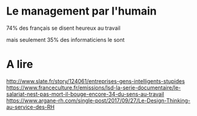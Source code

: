 # Le management par l'humain

74% des français se disent heureux au travail

mais seulement 35% des informaticiens le sont

# A lire
http://www.slate.fr/story/124061/entreprises-gens-intelligents-stupides
https://www.franceculture.fr/emissions/lsd-la-serie-documentaire/le-salariat-nest-pas-mort-il-bouge-encore-34-du-sens-au-travail
https://www.argane-rh.com/single-post/2017/09/27/Le-Design-Thinking-au-service-des-RH 
